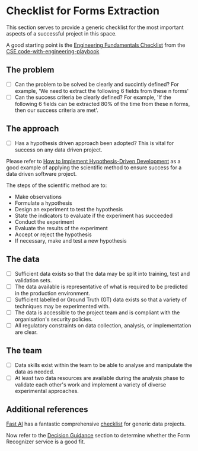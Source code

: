 # Checklist for Forms Extraction

This section serves to provide a generic checklist for the most important aspects of a successful project in this space.

A good starting point is the [Engineering Fundamentals Checklist](https://github.com/microsoft/code-with-engineering-playbook/blob/master/ENG-FUNDAMENTALS-CHECKLIST.md) from the [CSE code-with-engineering-playbook](https://github.com/microsoft/code-with-engineering-playbook)

## The problem

- [ ] Can the problem to be solved be clearly and succintly defined?
For example, 'We need to extract the following 6 fields from these n forms'
- [ ] Can the success criteria be clearly defined?
For example, 'If the following 6 fields can be extracted 80% of the time from these n forms, then our success criteria are met'.

## The approach

- [ ] Has a hypothesis driven approach been adopted? This is vital for success on any data driven project.

Please refer to [How to Implement Hypothesis-Driven Development](https://www.thoughtworks.com/insights/articles/how-implement-hypothesis-driven-development) as a good example of applying the scientific method to ensure success for a data driven software project.

The steps of the scientific method are to:

- Make observations
- Formulate a hypothesis
- Design an experiment to test the hypothesis
- State the indicators to evaluate if the experiment has succeeded
- Conduct the experiment
- Evaluate the results of the experiment
- Accept or reject the hypothesis
- If necessary, make and test a new hypothesis

## The data

- [ ] Sufficient data exists so that the data may be split into training, test and validation sets.
- [ ] The data available is representative of what is required to be predicted in the production environment.
- [ ] Sufficient labelled or Ground Truth (GT) data exists so that a variety of techniques may be experimented with.
- [ ] The data is accessible to the project team and is compliant with the organisation's security policies.
- [ ] All regulatory constraints on data collection, analysis, or implementation are clear.

## The team

- [ ] Data skills exist within the team to be able to analyse and manipulate the data as needed.
- [ ] At least two data resources are available during the analysis phase to validate each other's work and implement a variety of diverse experimental approaches.

## Additional references

[Fast AI](https://www.fast.ai/) has a fantastic comprehensive [checklist](https://www.fast.ai/2020/01/07/data-questionnaire/) for generic data projects.

Now refer to the [Decision Guidance](../Decision_Guidance/README.md) section to determine whether the Form Recognizer service is a good fit.
